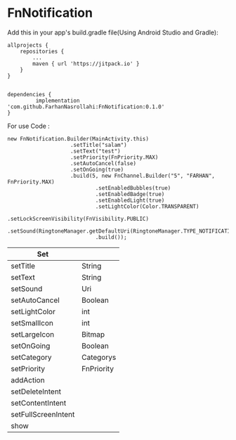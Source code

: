 <h1>FnNotification</h1>

Add this in your app's build.gradle file(Using Android Studio and Gradle):

    allprojects {
		repositories {
			...
			maven { url 'https://jitpack.io' }
		}
	}
  

    dependencies {
	         implementation 'com.github.FarhanNasrollahi:FnNotification:0.1.0'
	}

For use Code :

```
new FnNotification.Builder(MainActivity.this)
                    .setTitle("salam")
                    .setText("test")
                    .setPriority(FnPriority.MAX)
                    .setAutoCancel(false)
                    .setOnGoing(true)
                    .build(5, new FnChannel.Builder("5", "FARHAN", FnPriority.MAX)
                            .setEnabledBubbles(true)
                            .setEnabledBadge(true)
                            .setEnabledLight(true)
                            .setLightColor(Color.TRANSPARENT)
                            .setLockScreenVisibility(FnVisibility.PUBLIC)
                            .setSound(RingtoneManager.getDefaultUri(RingtoneManager.TYPE_NOTIFICATION))
                            .build());

```



|  Set  | |
| ------------ | - |
| setTitle | String |
| setText | String |
| setSound | Uri |
| setAutoCancel | Boolean |
| setLightColor | int |
| setSmallIcon | int |
| setLargeIcon | Bitmap |
| setOnGoing | Boolean |
| setCategory | Categorys |
| setPriority | FnPriority |
| addAction |  |
| setDeleteIntent |  |
| setContentIntent |  |
| setFullScreenIntent |  |
| show |  |

 

